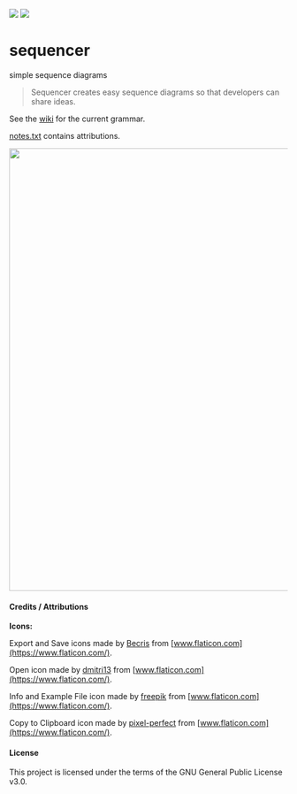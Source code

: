 ![](https://github.com/rsouth/sequencer/workflows/Java%20CI%20with%20Maven/badge.svg?branch=develop) ![](https://github.com/rsouth/sequencer/workflows/Maven%20Package/badge.svg)

# sequencer
simple sequence diagrams

> Sequencer creates easy sequence diagrams so that developers can share ideas.

See the [wiki](https://github.com/rsouth/sequencer/wiki) for the current grammar.

[notes.txt](https://github.com/rsouth/sequencer/blob/develop/notes.txt) contains attributions.

<img src="http://g.recordit.co/Ol7pXDzJRt.gif" width="800">

#### Credits / Attributions

**Icons:**

Export and Save icons made by [Becris](https://www.flaticon.com/authors/becris) from [www.flaticon.com](https://www.flaticon.com/).

Open icon made by [dmitri13](https://www.flaticon.com/authors/dmitri13) from [www.flaticon.com](https://www.flaticon.com/).

Info and Example File icon made by [freepik](https://www.flaticon.com/authors/freepik) from [www.flaticon.com](https://www.flaticon.com/).
 
Copy to Clipboard icon made by [pixel-perfect](https://www.flaticon.com/authors/pixel-perfect) from [www.flaticon.com](https://www.flaticon.com/).

#### License

This project is licensed under the terms of the GNU General Public License v3.0.